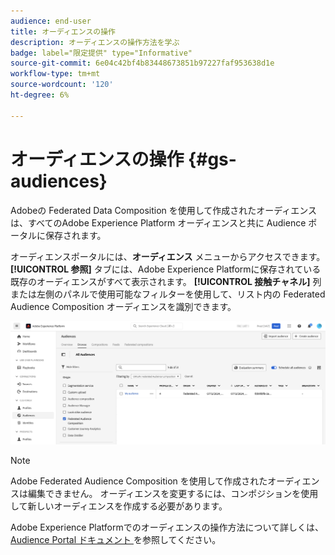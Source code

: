 ```yaml
---
audience: end-user
title: オーディエンスの操作
description: オーディエンスの操作方法を学ぶ
badge: label="限定提供" type="Informative"
source-git-commit: 6e04c42bf4b83448673851b97227faf953638d1e
workflow-type: tm+mt
source-wordcount: '120'
ht-degree: 6%

---
```


# オーディエンスの操作 {#gs-audiences}

Adobeの Federated Data Composition を使用して作成されたオーディエンスは、すべてのAdobe Experience Platform オーディエンスと共に Audience ポータルに保存されます。

オーディエンスポータルには、**オーディエンス** メニューからアクセスできます。 **[!UICONTROL 参照]** タブには、Adobe Experience Platformに保存されている既存のオーディエンスがすべて表示されます。 **[!UICONTROL 接触チャネル]** 列または左側のパネルで使用可能なフィルターを使用して、リスト内の Federated Audience Composition オーディエンスを識別できます。

![](assets/audiences-list.png)

>[!NOTE]
>
>Adobe Federated Audience Composition を使用して作成されたオーディエンスは編集できません。 オーディエンスを変更するには、コンポジションを使用して新しいオーディエンスを作成する必要があります。

Adobe Experience Platformでのオーディエンスの操作方法について詳しくは、[Audience Portal ドキュメント ](https://experienceleague.adobe.com/en/docs/experience-platform/segmentation/ui/audience-portal) を参照してください。
